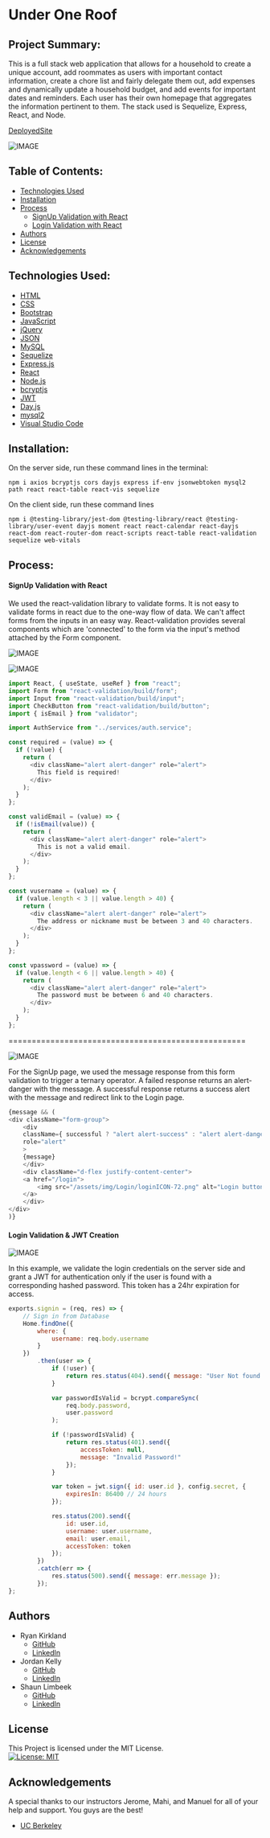 # Under One Roof

## Project Summary:

This is a full stack web application that allows for a household to create a unique account, add roommates as users with important contact information, create a chore list and fairly delegate them out, add expenses and dynamically update a household budget, and add events for important dates and reminders. Each user has their own homepage that aggregates the information pertinent to them. The stack used is Sequelize, Express, React, and Node.

[DeployedSite]()

![IMAGE](https://github.com/profjjk/under-one-roof/blob/main/client/public/assets/README/UnderOneRoofDEMO.gif)
<br>

## Table of Contents:

* [Technologies Used](##technologies-used:)
* [Installation](##installation:)
* [Process](##process:)
    - [SignUp Validation with React](####signup-validation-with-react)
    - [Login Validation with React](####login-validation-&-jwt-creation)
* [Authors](##authors:)
* [License](##license:)
* [Acknowledgements](##acknowledgements:)

## Technologies Used:

- [HTML](https://developer.mozilla.org/en-US/docs/Web/HTML)
- [CSS](https://developer.mozilla.org/en-US/docs/Web/CSS)
- [Bootstrap](https://getbootstrap.com/)
- [JavaScript](https://www.javascript.com/)
- [jQuery](https://jquery.com/)
- [JSON](https://www.json.org/json-en.html)
- [MySQL](https://www.mysql.com/)
- [Sequelize](https://sequelize.org/)
- [Express.js](https://expressjs.com/)
- [React](https://reactjs.org/)
- [Node.js](https://nodejs.org/en/)
- [bcryptjs](https://www.npmjs.com/package/bcryptjs)
- [JWT](https://jwt.io/)
- [Day.js](https://day.js.org/)
- [mysql2](https://www.npmjs.com/package/mysql2)
- [Visual Studio Code](https://code.visualstudio.com/)

## Installation:

On the server side, run these command lines in the terminal:

```
npm i axios bcryptjs cors dayjs express if-env jsonwebtoken mysql2 path react react-table react-vis sequelize
```

On the client side, run these command lines

```
npm i @testing-library/jest-dom @testing-library/react @testing-library/user-event dayjs moment react react-calendar react-dayjs react-dom react-router-dom react-scripts react-table react-validation sequelize web-vitals
```

## Process:

<!-- This is a root HTML IMAGE link if you want to use it to add more photos to the assets/README/ directory -->
<!-- ![IMAGE](https://github.com/profjjk/under-one-roof/blob/main/client/public/assets/README/) -->

#### SignUp Validation with React

We used the react-validation library to validate forms. It is not easy to validate forms in react due to the one-way flow of data. We can't affect forms from the inputs in an easy way. React-validation provides several components which are 'connected' to the form via the input's method attached by the Form component.

![IMAGE](https://github.com/profjjk/under-one-roof/blob/main/client/public/assets/README/RequiredFieldsSignUp.png)

![IMAGE](https://github.com/profjjk/under-one-roof/blob/main/client/public/assets/README/SignUpFormValidation.png)

```javascript
import React, { useState, useRef } from "react";
import Form from "react-validation/build/form";
import Input from "react-validation/build/input";
import CheckButton from "react-validation/build/button";
import { isEmail } from "validator";

import AuthService from "../services/auth.service";

const required = (value) => {
  if (!value) {
    return (
      <div className="alert alert-danger" role="alert">
        This field is required!
      </div>
    );
  }
};

const validEmail = (value) => {
  if (!isEmail(value)) {
    return (
      <div className="alert alert-danger" role="alert">
        This is not a valid email.
      </div>
    );
  }
};

const vusername = (value) => {
  if (value.length < 3 || value.length > 40) {
    return (
      <div className="alert alert-danger" role="alert">
        The address or nickname must be between 3 and 40 characters.
      </div>
    );
  }
};

const vpassword = (value) => {
  if (value.length < 6 || value.length > 40) {
    return (
      <div className="alert alert-danger" role="alert">
        The password must be between 6 and 40 characters.
      </div>
    );
  }
};
```
===================================================

![IMAGE](https://github.com/profjjk/under-one-roof/blob/main/client/public/assets/README/SuccessfulSignUp.png)

For the SignUp page, we used the message response from this form validation to trigger a ternary operator. A failed response returns an alert-danger with the message. A successful response returns a success alert with the message and redirect link to the Login page.

```javascript
{message && (
<div className="form-group">
    <div
    className={ successful ? "alert alert-success" : "alert alert-danger" }
    role="alert"
    >
    {message}
    </div>
    <div className="d-flex justify-content-center">
    <a href="/login">
        <img src="/assets/img/Login/loginICON-72.png" alt="Login button image" />
    </a>
    </div>
</div>
)}
```

#### Login Validation & JWT Creation

![IMAGE](https://github.com/profjjk/under-one-roof/blob/main/client/public/assets/README/LoginValidation.jpg)

In this example, we validate the login credentials on the server side and grant a JWT for authentication only if the user is found with a corresponding hashed password. This token has a 24hr expiration for access.

```javascript
exports.signin = (req, res) => {
    // Sign in from Database
    Home.findOne({
        where: {
            username: req.body.username
        }
    })
        .then(user => {
            if (!user) {
                return res.status(404).send({ message: "User Not found." });
            }

            var passwordIsValid = bcrypt.compareSync(
                req.body.password,
                user.password
            );

            if (!passwordIsValid) {
                return res.status(401).send({
                    accessToken: null,
                    message: "Invalid Password!"
                });
            }

            var token = jwt.sign({ id: user.id }, config.secret, {
                expiresIn: 86400 // 24 hours
            });

            res.status(200).send({
                id: user.id,
                username: user.username,
                email: user.email,
                accessToken: token
            }); 
        })
        .catch(err => {
            res.status(500).send({ message: err.message });
        });
};
```


## Authors

- Ryan Kirkland
    - [GitHub](https://github.com/RyanKirkland86)
    - [LinkedIn](https://www.linkedin.com/in/ryan-kirkland-619942200/)
- Jordan Kelly
    - [GitHub](https://github.com/profjjk)
    - [LinkedIn](https://www.linkedin.com/in/the-real-jordan-kelly/)
- Shaun Limbeek
    - [GitHub](https://github.com/slimbeek6)
    - [LinkedIn](https://www.linkedin.com/in/shaun-limbeek/)


## License

This Project is licensed under the MIT License.
<br>
[![License: MIT](https://img.shields.io/badge/License-MIT-yellow.svg)](https://opensource.org/licenses/MIT)

## Acknowledgements

A special thanks to our instructors Jerome, Mahi, and Manuel for all of your help and support. You guys are the best!
- [UC Berkeley](https://bootcamp.berkeley.edu/coding/)